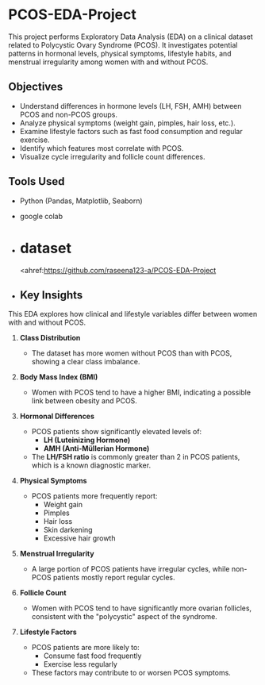 # PCOS-EDA-Project
This project performs Exploratory Data Analysis (EDA) on a clinical dataset related to Polycystic Ovary Syndrome (PCOS). It investigates potential patterns in hormonal levels, physical symptoms, lifestyle habits, and menstrual irregularity among women with and without PCOS.
## Objectives

- Understand differences in hormone levels (LH, FSH, AMH) between PCOS and non-PCOS groups.
- Analyze physical symptoms (weight gain, pimples, hair loss, etc.).
- Examine lifestyle factors such as fast food consumption and regular exercise.
- Identify which features most correlate with PCOS.
- Visualize cycle irregularity and follicle count differences.

##  Tools Used

- Python (Pandas, Matplotlib, Seaborn)
- google colab
- # dataset
  <ahref:https://github.com/raseena123-a/PCOS-EDA-Project</ahref>
  
- ##  Key Insights

This EDA explores how clinical and lifestyle variables differ between women with and without PCOS.

1. **Class Distribution**
   - The dataset has more women without PCOS than with PCOS, showing a clear class imbalance.

2. **Body Mass Index (BMI)**
   - Women with PCOS tend to have a higher BMI, indicating a possible link between obesity and PCOS.

3. **Hormonal Differences**
   - PCOS patients show significantly elevated levels of:
     - **LH (Luteinizing Hormone)**
     - **AMH (Anti-Müllerian Hormone)**
   - The **LH/FSH ratio** is commonly greater than 2 in PCOS patients, which is a known diagnostic marker.

4. **Physical Symptoms**
   - PCOS patients more frequently report:
     - Weight gain
     - Pimples
     - Hair loss
     - Skin darkening
     - Excessive hair growth

5. **Menstrual Irregularity**
   - A large portion of PCOS patients have irregular cycles, while non-PCOS patients mostly report regular cycles.

6. **Follicle Count**
   - Women with PCOS tend to have significantly more ovarian follicles, consistent with the "polycystic" aspect of the syndrome.

7. **Lifestyle Factors**
   - PCOS patients are more likely to:
     - Consume fast food frequently
     - Exercise less regularly
   - These factors may contribute to or worsen PCOS symptoms.
